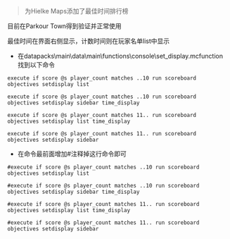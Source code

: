 > 为Hielke Maps添加了最佳时间排行榜

目前在Parkour Town得到验证并正常使用

最佳时间在界面右侧显示，计数时间则在玩家名单list中显示

- 在datapacks\main\data\main\functions\console\set_display.mcfunction找到以下命令

`execute if score @s player_count matches ..10 run scoreboard objectives setdisplay list`

`execute if score @s player_count matches ..10 run scoreboard objectives setdisplay sidebar time_display`

`execute if score @s player_count matches 11.. run scoreboard objectives setdisplay list time_display`

`execute if score @s player_count matches 11.. run scoreboard objectives setdisplay sidebar`

- 在命令最前面增加#注释掉这行命令即可

`#execute if score @s player_count matches ..10 run scoreboard objectives setdisplay list`

`#execute if score @s player_count matches ..10 run scoreboard objectives setdisplay sidebar time_display`

`#execute if score @s player_count matches 11.. run scoreboard objectives setdisplay list time_display`

`#execute if score @s player_count matches 11.. run scoreboard objectives setdisplay sidebar`
